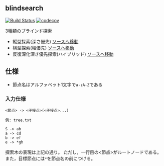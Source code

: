 ## blindsearch

[![Build Status](https://travis-ci.org/MaxfieldWalker/blindsearch.svg?branch=master)](https://travis-ci.org/MaxfieldWalker/blindsearch)
[![codecov](https://codecov.io/gh/MaxfieldWalker/blindsearch/branch/master/graph/badge.svg)](https://codecov.io/gh/MaxfieldWalker/blindsearch)


3種類のブラインド探索

- 縦型探索(深さ優先) [ソースへ移動](src/dfs.rs)
- 横型探索(幅優先) [ソースへ移動](src/bfs.rs)
- 反復深化深さ優先探索(ハイブリッド) [ソースへ移動](src/iddfs.rs)


## 仕様

- 節点名はアルファベット1文字で`a-zA-Z`である


### 入力仕様
```
<節点> -> <子接点>(<子接点>...)
```

```
例: tree.txt

S -> ab
a -> cd
b -> ef
e -> *gh
```

探索木の表現は上記の通り。
ただし，一行目の<節点>がルートノードである。
また，目標節点には`*`を節点名の前につける。
